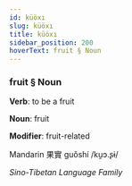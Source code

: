 ```yaml
---
id: küöxı
slug: küöxı
title: küöxı
sidebar_position: 200
hoverText: fruit § Noun
---
```


### fruit § Noun

**Verb**: to be a fruit

**Noun**: fruit

**Modifier**: fruit-related

Mandarin 果實 guǒshí /ku̯ɔ.ʂɨ/

*Sino-Tibetan Language Family*